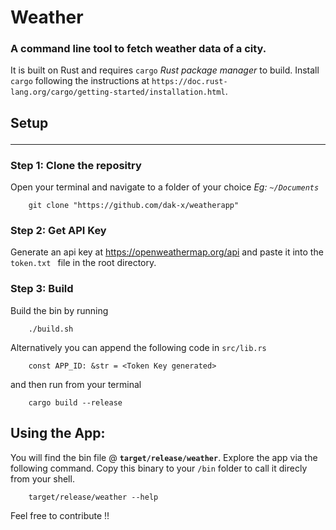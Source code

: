 # Weather
### A command line tool to fetch weather data of a city. 
It is built on Rust and requires `cargo` *Rust package manager* to build.
Install `cargo` following the instructions at `https://doc.rust-lang.org/cargo/getting-started/installation.html`.


## Setup <hr>
### Step 1: Clone the repositry 
Open your terminal and navigate to a folder of your choice *Eg: `~/Documents`*

        git clone "https://github.com/dak-x/weatherapp" 
### Step 2: Get API Key 
Generate an api key at https://openweathermap.org/api and paste it into the `token.txt ` file in the root directory.
### Step 3: Build
Build the bin by running 

        ./build.sh
Alternatively you can append the following code in `src/lib.rs` 
        
        const APP_ID: &str = <Token Key generated>
and then run from your terminal 
        
        cargo build --release

## Using the App:
You will find the bin file @ **`target/release/weather`**. Explore the app via the following command. Copy this binary to your `/bin` folder to call it direcly from your shell. 

        target/release/weather --help

Feel free to contribute !!